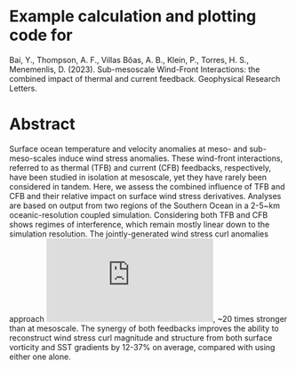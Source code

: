 # Example calculation and plotting code for 
Bai, Y., Thompson, A. F., Villas Bôas, A. B., Klein, P., Torres, H. S., Menemenlis, D. (2023). Sub-mesoscale Wind-Front Interactions:
the combined impact of thermal and current feedback. Geophysical Research Letters.

# Abstract
Surface ocean temperature and velocity anomalies at meso- and sub-meso-scales induce wind stress anomalies. 
These wind-front interactions, referred to as thermal (TFB) and current (CFB) feedbacks, respectively, have been studied in isolation at mesoscale, 
yet they have rarely been considered in tandem. 
Here, we assess the combined influence of TFB and CFB and their relative impact on surface wind stress derivatives. 
Analyses are based on output from two regions of the Southern Ocean in a 2-5~km oceanic-resolution coupled simulation. 
Considering both TFB and CFB shows regimes of interference, which remain mostly linear down to the simulation resolution.
The jointly-generated wind stress curl anomalies approach ![equ](http://latex.codecogs.com/gif.latex?10%5E%7B-5%7D%7E%5Ctext%7BNm%7D%5E%7B-3%7D), ~20 times stronger than at mesoscale. 
The synergy of both feedbacks improves the ability to reconstruct wind stress curl magnitude and structure from both surface vorticity and SST gradients by 12-37% on average, compared with using either one alone. 
